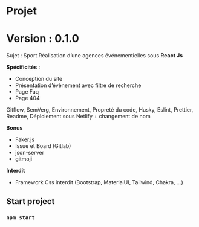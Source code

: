 # Projet

# Version : 0.1.0

Sujet : Sport
Réalisation d’une agences événementielles sous **React Js**

**Spécificités** :

- Conception du site
- Présentation d’évènement avec filtre de recherche
- Page Faq
- Page 404

Gitflow, SemVerg, Environnement, Propreté du code, Husky, Eslint, Prettier, Readme, Déploiement sous Netlify + changement de nom

**Bonus**

- Faker.js
- Issue et Board (Gitlab)
- json-server
- gitmoji

**Interdit**

- Framework Css interdit (Bootstrap, MaterialUI, Tailwind, Chakra, …)

## Start project

### `npm start`
